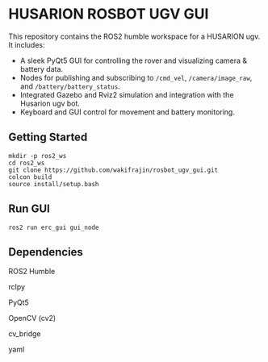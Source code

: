 # HUSARION ROSBOT UGV GUI

This repository contains the ROS2 humble workspace for a HUSARION ugv. It includes:

- A sleek PyQt5 GUI for controlling the rover and visualizing camera & battery data.
- Nodes for publishing and subscribing to `/cmd_vel`, `/camera/image_raw`, and `/battery/battery_status`.
- Integrated Gazebo and Rviz2 simulation and integration with the Husarion ugv bot.
- Keyboard and GUI control for movement and battery monitoring.

## Getting Started

```
mkdir -p ros2_ws
cd ros2_ws
git clone https://github.com/wakifrajin/rosbot_ugv_gui.git
colcon build
source install/setup.bash
```

## Run GUI
```
ros2 run erc_gui gui_node
```

## Dependencies

ROS2 Humble

rclpy

PyQt5

OpenCV (cv2)

cv_bridge

yaml
